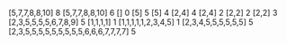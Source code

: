 [5,7,7,8,8,10]
8
[5,7,7,8,8,10]
6
[]
0
[5]
5
[5]
4
[2,4]
4
[2,4]
2
[2,2]
2
[2,2]
3
[2,3,5,5,5,5,6,7,8,9]
5
[1,1,1,1]
1
[1,1,1,1,1,2,3,4,5]
1
[2,3,4,5,5,5,5,5,5]
5
[2,3,5,5,5,5,5,5,5,5,5,6,6,6,7,7,7,7]
5